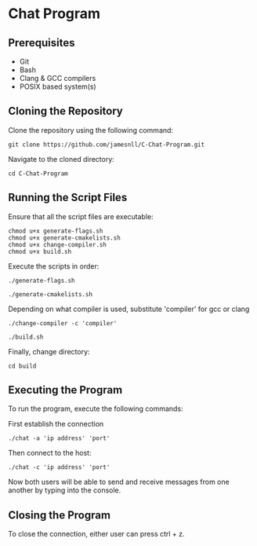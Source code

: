 # Chat Program

## Prerequisites

- Git
- Bash
- Clang & GCC compilers
- POSIX based system(s)

## Cloning the Repository
Clone the repository using the following command:
````
git clone https://github.com/jamesnll/C-Chat-Program.git
````
Navigate to the cloned directory:
````
cd C-Chat-Program
````

## Running the Script Files
Ensure that all the script files are executable:
````
chmod u+x generate-flags.sh
chmod u+x generate-cmakelists.sh
chmod u+x change-compiler.sh
chmod u+x build.sh
````

Execute the scripts in order:
````
./generate-flags.sh
````
````
./generate-cmakelists.sh
````
Depending on what compiler is used, substitute 'compiler' for gcc or clang 
````
./change-compiler -c 'compiler'
````
````
./build.sh
````
Finally, change directory:
````
cd build
````

## Executing the Program
To run the program, execute the following commands:

First establish the connection
````
./chat -a 'ip address' 'port'
````
Then connect to the host:
````
./chat -c 'ip address' 'port'
````
Now both users will be able to send and receive messages from one another by typing into the console.

## Closing the Program
To close the connection, either user can press ctrl + z.
